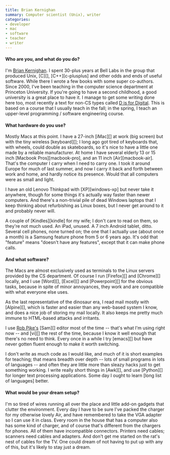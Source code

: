 ```yaml
---
title: Brian Kernighan
summary: Computer scientist (Unix), writer
categories:
- developer
- mac
- software
- teacher
- writer
---
```


#### Who are you, and what do you do?

I'm [Brian Kernighan](https://en.wikipedia.org/wiki/Brian_Kernighan "Brian's Wikipedia entry."). I spent 30-plus years at Bell Labs in the group that produced Unix, [C][], [C++][c-plusplus] and other odds and ends of useful software. While there I wrote a few books with some super co-authors. Since 2000, I've been teaching in the computer science department at Princeton University. If you're going to have a second childhood, a good university is a great place to have it. I manage to get some writing done here too, most recently a text for non-CS types called [D is for Digital](http://www.amazon.com/Digital-well-informed-person-computers-communications/dp/1463733895/ "Brian's book, on Amazon."). This is based on a course that I usually teach in the fall; in the spring, I teach an upper-level programming / software engineering course.

#### What hardware do you use?

Mostly Macs at this point. I have a 27-inch [iMac][] at work (big screen) but with the tiny wireless [keyboard][]; I long ago got tired of keyboards that, with wheels, could double as skateboards, so it's nice to have a little one made by a reliable manufacturer. At home I have several elderly 13 or 15 inch [Macbook Pros][macbook-pro], and an 11 inch [Air][macbook-air]. That's the computer I carry when I need to carry one. I took it around Europe for much of last summer, and now I carry it back and forth between work and home, and hardly notice its presence. Would that all computers were as small and light.

I have an old Lenovo Thinkpad with [XP][windows-xp] but never take it anywhere, though for some things it's actually way faster than newer computers. And there's a non-trivial pile of dead Windows laptops that I keep thinking about refurbishing as Linux boxes, but I never get around to it and probably never will.

A couple of [Kindles][kindle] for my wife; I don't care to read on them, so they're not much used. An iPad, unused. A 7 inch Android tablet, ditto. Several cell phones, none turned on; the one that I actually use (about once a month) is a Samsung feature phone from 5 or 6 years ago. It's odd that "feature" means "doesn't have any features", except that it can make phone calls.

#### And what software?

The Macs are almost exclusively used as terminals to the Linux servers provided by the CS department. Of course I run [Firefox][] and [Chrome][] locally, and I use [Word][], [Excel][] and [Powerpoint][] for the obvious tasks, because in spite of minor annoyances, they work and are compatible with what everyone else uses.

As the last representative of the dinosaur era, I read mail mostly with [Alpine][], which is faster and easier than any web-based system I know, and does a nice job of storing my mail locally. It also keeps me pretty much immune to HTML-based attacks and irritants.

I use [Rob Pike's](http://rob.pike.usesthis.com/ "Rob Pike's interview on here.") [Sam][] editor most of the time -- that's what I'm using right now -- and [vi][] the rest of the time, because I know it well enough that there's no need to think. Every once in a while I try [emacs][] but have never gotten fluent enough to make it worth switching.

I don't write as much code as I would like, and much of it is short examples for teaching; that means breadth over depth -- lots of small programs in lots of languages -- and often they are little more than sleazy hacks just to get something working. I write really short things in [Awk][], and use [Python][] for longer text processing applications. Some day I ought to learn [long list of languages] better.

#### What would be your dream setup?

I'm so tired of wires running all over the place and little add-on gadgets that clutter the environment. Every day I have to be sure I've packed the charger for my otherwise lovely Air, and have remembered to take the VGA adapter so I can use it in class. Every room in the house that has a computer also has some kind of charger, and of course that's different from the chargers for phones. All of them have incompatible connectors. Printers need cables; scanners need cables and adapters. And don't get me started on the rat's nest of cables for the TV. One could dream of not having to put up with any of this, but it's likely to stay just a dream.